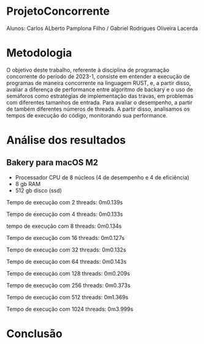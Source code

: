 # ProjetoConcorrente
Alunos: Carlos ALberto Pamplona Filho / Gabriel Rodrigues Oliveira Lacerda

# Metodologia
O objetivo deste trabalho, referente à disciplina de programação concorrente do período de 2023-1, consiste em entender a execução de programas de maneira concorrente na linguagem RUST, e, a partir disso, avaliar a diferença de performance entre algoritmo de backary e o uso de semáforos como estratégias de implementação das travas, em problemas com diferentes tamanhos de entrada.
Para avaliar o desempenho, a partir de também diferentes números de threads. A partir disso, analisamos os tempos de execução do código, monitorando sua performance.

# Análise dos resultados

## Bakery para macOS M2
- Processador CPU de 8 núcleos (4 de desempenho e 4 de eficiência)
- 8 gb RAM
- 512 gb dísco (ssd)

Tempo de execução com 2 threads: 0m0.139s

Tempo de execução com 4 threads: 0m0.133s

tempo de execução com 8 threads: 0m0.134s

Tempo de execução com 16 threads: 0m0.127s

Tempo de execução com 32 threads: 0m0.132s

Tempo de execução com 64 threads: 0m0.143s

Tempo de execução com 128 threads: 0m0.209s

Tempo de execução com 256 threads: 0m0.373s

Tempo de execução com 512 threads: 0m1.369s

Tempo de execução com 1024 threads: 0m3.999s





# Conclusão
